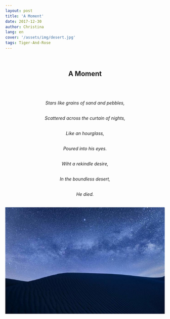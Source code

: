 ```yaml
---
layout: post
title: 'A Moment'
date: 2017-12-30
author: Christina
lang: en
cover: '/assets/img/desert.jpg'
tags: Tiger-And-Rose
---
```


<br>

<h2 style="text-align:center">A Moment</h2><br>

<h6 style="text-align:center">
<br>
Stars like grains of sand and pebbles,<br><br>



Scattered across the curtain of nights,<br><br>

Like an hourglass,<br><br>

Poured into his eyes.<br><br>

Wiht a rekindle desire,<br><br>

In the boundless desert,<br><br>

He died. </h6>
![](/assets/img/desert.jpeg)
